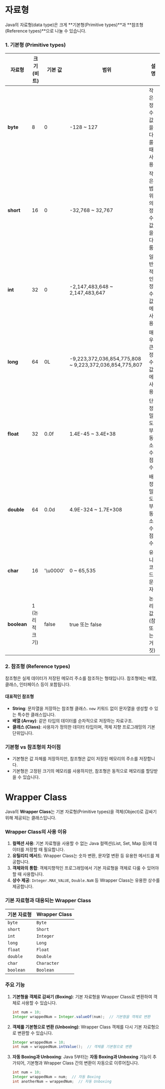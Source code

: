 
# 자료형

Java의 자료형(data type)은 크게 **기본형(Primitive types)**과 **참조형(Reference types)**으로 나눌 수 있습니다.

### 1. 기본형 (Primitive types)

| 자료형         | 크기 (비트)    | 기본 값     | 범위                                                     | 설명               |
| ----------- | ---------- | -------- | ------------------------------------------- | ---------------- |
| **byte**    | 8          | 0        | -128 ~ 127                                             | 작은 정수 값을 다룰 때 사용 |
| **short**   | 16         | 0        | -32,768 ~ 32,767                                       | 작은 범위의 정수 값을 다룸  |
| **int**     | 32         | 0        | -2,147,483,648 ~ 2,147,483,647                         | 일반적인 정수 값에 사용    |
| **long**    | 64         | 0L       | -9,223,372,036,854,775,808 ~ 9,223,372,036,854,775,807 | 매우 큰 정수 값에 사용    |
| **float**   | 32         | 0.0f     | 1.4E-45 ~ 3.4E+38                                      | 단정밀도 부동소수점 수     |
| **double**  | 64         | 0.0d     | 4.9E-324 ~ 1.7E+308                                    | 배정밀도 부동소수점 수     |
| **char**    | 16         | '\u0000' | 0 ~ 65,535                                             | 유니코드 문자          |
| **boolean** | 1 (논리적 크기) | false    | true 또는 false                                          | 논리 값 (참 또는 거짓)   |

### 2. 참조형 (Reference types)

참조형은 실제 데이터가 저장된 메모리 주소를 참조하는 형태입니다. 참조형에는 배열, 클래스, 인터페이스 등이 포함됩니다.

#### 대표적인 참조형
- **String**: 문자열을 저장하는 참조형 클래스. `new` 키워드 없이 문자열을 생성할 수 있는 특수한 클래스입니다.
- **배열 (Array)**: 같은 타입의 데이터를 순차적으로 저장하는 자료구조.
- **클래스 (Class)**: 사용자가 정의한 데이터 타입이며, 객체 지향 프로그래밍의 기본 단위입니다.

### 기본형 vs 참조형의 차이점
- 기본형은 값 자체를 저장하지만, 참조형은 값이 저장된 메모리의 주소를 저장합니다.
- 기본형은 고정된 크기의 메모리를 사용하지만, 참조형은 동적으로 메모리를 할당받을 수 있습니다.


# Wrapper Class

Java의 **Wrapper Class**는 기본 자료형(Primitive types)을 객체(Object)로 감싸기 위해 제공되는 클래스입니다. 

### **Wrapper Class의 사용 이유**

1. **컬렉션 사용**: 기본 자료형을 사용할 수 없는 Java 컬렉션(List, Set, Map 등)에 데이터를 저장할 때 필요합니다.
2. **유틸리티 메서드**: Wrapper Class는 숫자 변환, 문자열 변환 등 유용한 메서드를 제공합니다.
3. **객체와의 통합**: 객체지향적인 프로그래밍에서 기본 자료형을 객체로 다룰 수 있어야 할 때 사용합니다.
4. **상수 제공**: `Integer.MAX_VALUE`, `Double.NaN` 등 Wrapper Class는 유용한 상수를 제공합니다.


### **기본 자료형과 대응되는 Wrapper Class**

| 기본 자료형    | Wrapper Class |
| --------- | ------------- |
| `byte`    | `Byte`        |
| `short`   | `Short`       |
| `int`     | `Integer`     |
| `long`    | `Long`        |
| `float`   | `Float`       |
| `double`  | `Double`      |
| `char`    | `Character`   |
| `boolean` | `Boolean`     |

### **주요 기능**

1. **기본형을 객체로 감싸기 (Boxing)**: 기본 자료형을 Wrapper Class로 변환하여 객체로 사용할 수 있습니다.
    ```java
    int num = 10;
    Integer wrappedNum = Integer.valueOf(num);  // 기본형을 객체로 변환
    ```

2. **객체를 기본형으로 변환 (Unboxing)**: Wrapper Class 객체를 다시 기본 자료형으로 변환할 수 있습니다.
    ```java
    Integer wrappedNum = 10;
    int num = wrappedNum.intValue();  // 객체를 기본형으로 변환
    ```

3. **자동 Boxing과 Unboxing**: Java 5부터는 **자동 Boxing과 Unboxing** 기능이 추가되어, 기본형과 Wrapper Class 간의 변환이 자동으로 이루어집니다.
    ```java
    int num = 10;
    Integer wrappedNum = num;  // 자동 Boxing
    int anotherNum = wrappedNum;  // 자동 Unboxing
    ```
